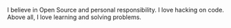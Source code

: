 I believe in Open Source and personal responsibility. I love hacking on code. Above all, I love learning and solving problems.
